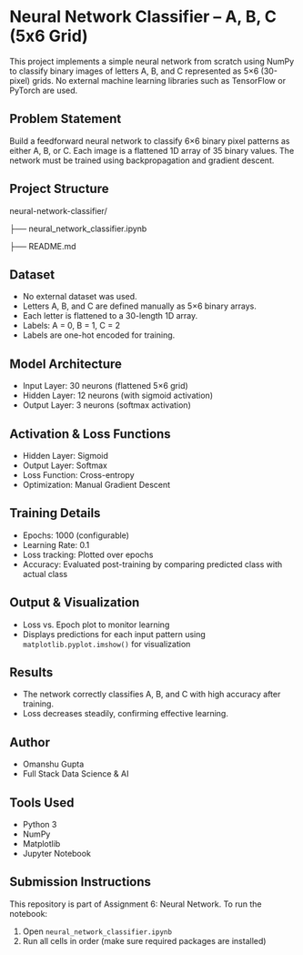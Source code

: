 # Neural Network Classifier – A, B, C (5x6 Grid)

This project implements a simple neural network from scratch using NumPy to classify binary images of letters A, B, and C represented as 5×6 (30-pixel) grids. No external machine learning libraries such as TensorFlow or PyTorch are used.

## Problem Statement

Build a feedforward neural network to classify 6×6 binary pixel patterns as either A, B, or C. Each image is a flattened 1D array of 35 binary values. The network must be trained using backpropagation and gradient descent.

## Project Structure

neural-network-classifier/

├── neural_network_classifier.ipynb

├── README.md

## Dataset
- No external dataset was used.
- Letters A, B, and C are defined manually as 5×6 binary arrays.
- Each letter is flattened to a 30-length 1D array.
- Labels: A = 0, B = 1, C = 2
- Labels are one-hot encoded for training.

## Model Architecture

- Input Layer: 30 neurons (flattened 5×6 grid)
- Hidden Layer: 12 neurons (with sigmoid activation)
- Output Layer: 3 neurons (softmax activation)

## Activation & Loss Functions

- Hidden Layer: Sigmoid
- Output Layer: Softmax
- Loss Function: Cross-entropy
- Optimization: Manual Gradient Descent

## Training Details

- Epochs: 1000 (configurable)
- Learning Rate: 0.1
- Loss tracking: Plotted over epochs
- Accuracy: Evaluated post-training by comparing predicted class with actual class

## Output & Visualization

- Loss vs. Epoch plot to monitor learning
- Displays predictions for each input pattern using `matplotlib.pyplot.imshow()` for visualization

## Results

- The network correctly classifies A, B, and C with high accuracy after training.
- Loss decreases steadily, confirming effective learning.

## Author

- Omanshu Gupta
- Full Stack Data Science & AI

## Tools Used

- Python 3
- NumPy
- Matplotlib
- Jupyter Notebook

## Submission Instructions

This repository is part of Assignment 6: Neural Network.
To run the notebook:
1. Open `neural_network_classifier.ipynb`
2. Run all cells in order (make sure required packages are installed)


